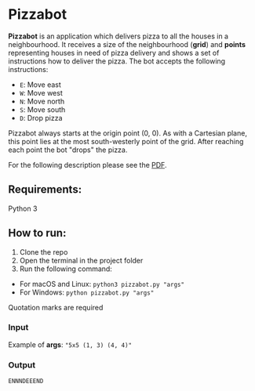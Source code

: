 # Pizzabot

**Pizzabot** is an application which delivers pizza
to all the houses in a neighbourhood. It receives a size of 
the neighbourhood (**grid**) and **points** representing houses 
in need of pizza delivery and shows a set of instructions 
how to deliver the pizza. The bot accepts the following instructions:
- `E`: Move east
- `W`: Move west
- `N`: Move north
- `S`: Move south
- `D`: Drop pizza

Pizzabot always starts at the origin point (0, 0). 
As with a Cartesian plane, this point lies at the most 
south-westerly point of the grid. After reaching each point 
the bot "drops" the pizza.

For the following description please see the [PDF](ICO-TechTest-20201101-Branding-CodeChallenge-final.pdf).
## Requirements:
Python 3


## How to run:
1. Clone the repo 
2. Open the terminal in the project folder
3. Run the following command:

- For macOS and Linux: `python3 pizzabot.py "args"`
- For Windows: `python pizzabot.py "args"`

Quotation marks are required

### Input
Example of **args**: `"5x5 (1, 3) (4, 4)"`
### Output
`ENNNDEEEND`